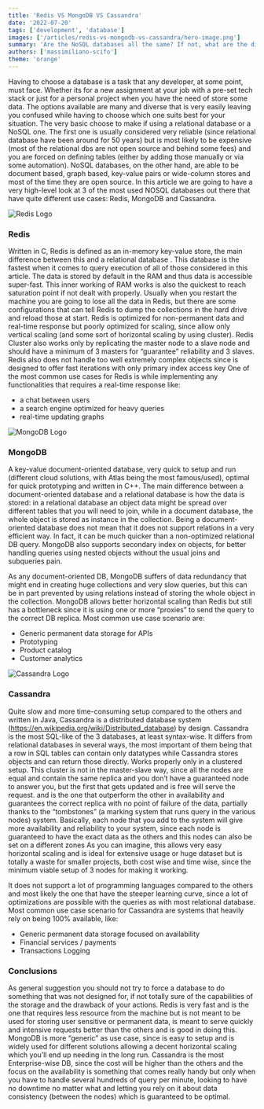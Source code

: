 ```yaml
---
title: 'Redis VS MongoDB VS Cassandra'
date: '2022-07-20'
tags: ['development', 'database']
images: ['/articles/redis-vs-mongodb-vs-cassandra/hero-image.png']
summary: 'Are the NoSQL databases all the same? If not, what are the differences (and why should you care)? A quick comparison chat between Redis, MongoDB and Cassandra'
authors: ['massimiliano-scifo']
theme: 'orange'
---
```


Having to choose a database is a task that any developer, at some point, must face. Whether its for a new assignment at your job with a pre-set tech stack or just for a personal project when you have the need of store some data.  The options available are many and diverse that is very easily leaving you confused while having to choose which one suits best for your situation. 
The very basic choose to make if using a relational database or a NoSQL one. The first one is usually considered very reliable (since relational database have been around for 50 years) but is most likely to be expensive (most of the relational dbs are not open source and behind some fees) and you are forced on defining tables (either by adding those manually or via some automation). NoSQL databases, on the other hand, are able to be document based, graph based, key-value pairs or wide-column stores and most of the time they are open source. In this article we are going to have a very high-level look at 3 of the most used NOSQL databases out there that have quite different use cases: Redis, MongoDB and Cassandra.

![Redis Logo](/articles/redis-vs-mongodb-vs-cassandra/Redis_Logo.png)
### Redis
Written in C, Redis is defined as an in-memory key-value store, the main difference between this and a relational database . This database is the fastest when it comes to query execution of all of those considered in this article. The data is stored by default in the RAM and thus data is accessible super-fast. This inner working of RAM works is also the quickest to reach saturation point if not dealt with properly. Usually when you restart the machine you are going to lose all the data in Redis, but there are some configurations that can tell Redis to dump the collections in the hard drive and reload those at start. 
Redis is optimized for non-permanent data and real-time response but poorly optimized for scaling, since allow only vertical scaling (and some sort of horizontal scaling by using cluster). 
Redis Cluster also works only by replicating the master node to a slave node and should have a minimum of 3 masters for “guarantee” reliability and 3 slaves. 
Redis also does not handle too well extremely complex objects since is designed to offer fast iterations with only primary index access key
One of the most common use cases for Redis is while implementing any functionalities that requires a real-time response like: 
*	a chat between users 
*	a search engine optimized for heavy queries
*	real-time updating graphs

![MongoDB Logo](/articles/redis-vs-mongodb-vs-cassandra/MongoDB_Logo.png)
### MongoDB
A key-value document-oriented database, very quick to setup and run (different cloud solutions, with Atlas being the most famous/used), optimal for quick prototyping and written in C++. The main difference between a document-oriented database and a relational database is how the data is stored: in a relational database an object data might be spread over different tables that you will need to join, while in a document database, the whole object is stored as instance in the collection.
Being a document-oriented database does not mean that it does not support relations in a very efficient way. In fact, it can be much quicker than a non-optimized relational DB query. MongoDB also supports secondary index on objects, for better handling queries using nested objects without the usual joins and subqueries pain. 

As any document-oriented DB, MongoDB suffers of data redundancy that might end in creating huge collections and very slow queries, but this can be in part prevented by using relations instead of storing the whole object in the collection.
MongoDB allows better horizontal scaling than Redis but still has a bottleneck since it is using one or more “proxies” to send the query to the correct DB replica.
Most common use case scenario are:
*	Generic permanent data storage for APIs
*	Prototyping
*	Product catalog
*	Customer analytics

![Cassandra Logo](/articles/redis-vs-mongodb-vs-cassandra/cassandra-logo.png)
### Cassandra
Quite slow and more time-consuming setup compared to the others and written in Java, Cassandra is a distributed database system (https://en.wikipedia.org/wiki/Distributed_database) by design. 
Cassandra is the most SQL-like of the 3 databases, at least syntax-wise. It differs from relational databases in several ways, the most important of them being that a row in SQL tables can contain only datatypes while Cassandra stores objects and can return those directly. 
Works properly only in a clustered setup. This cluster is not in the master-slave way, since all the nodes are equal and contain the same replica and you don’t have a guaranteed node to answer you, but the first that gets updated and is free will serve the request. and is the one that outperform the other in availability and guarantees the correct replica with no point of failure of the data, partially thanks to the “tombstones” (a marking system that runs query in the various nodes) system. Basically, each node that you add to the system will give more availability and reliability to your system, since each node is guaranteed to have the exact data as the others and this nodes can also be set on a different zones
As you can imagine, this allows very easy horizontal scaling and is ideal for extensive usage or huge dataset but is totally a waste for smaller projects, both cost wise and time wise, since the minimum viable setup of 3 nodes for making it working.

It does not support a lot of programming languages compared to the others and most likely the one that have the steeper learning curve, since a lot of optimizations are possible with the queries as with most relational database. 
Most common use case scenario for Cassandra are systems that heavily rely on being 100% available, like:
*	Generic permanent data storage focused on availability
*	Financial services / payments
*	Transactions Logging

### Conclusions
As general suggestion you should not try to force a database to do something that was not designed for, if not totally sure of the capabilities of the storage and the drawback of your actions. 
Redis is very fast and is the one that requires less resource from the machine but is not meant to be used for storing user sensitive or permanent data, is meant to serve quickly and intensive requests better than the others and is good in doing this. MongoDB is more “generic” as use case, since is easy to setup and is widely used for different solutions allowing a decent horizontal scaling which you’ll end up needing in the long run. Cassandra is the most Enterprise-wise DB, since the cost will be higher than the others and the focus on the availability is something that comes really handy but only when you have to handle several hundreds of query per minute, looking to have no downtime no matter what and letting you rely on it about data consistency (between the nodes) which is guaranteed to be optimal. 

